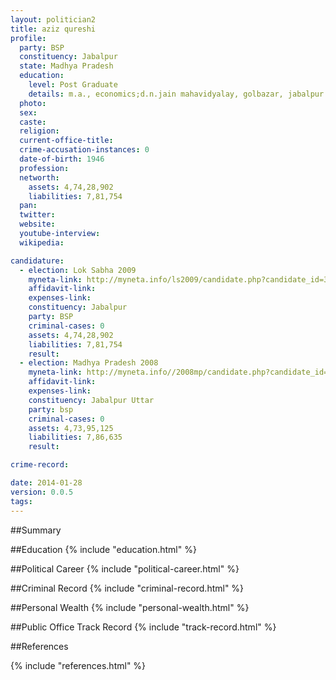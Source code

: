 ```yaml
---
layout: politician2
title: aziz qureshi
profile: 
  party: BSP
  constituency: Jabalpur
  state: Madhya Pradesh
  education: 
    level: Post Graduate
    details: m.a., economics;d.n.jain mahavidyalay, golbazar, jabalpur (m.p.) university of jabalpur (m.p.)
  photo: 
  sex: 
  caste: 
  religion: 
  current-office-title: 
  crime-accusation-instances: 0
  date-of-birth: 1946
  profession: 
  networth: 
    assets: 4,74,28,902
    liabilities: 7,81,754
  pan: 
  twitter: 
  website: 
  youtube-interview: 
  wikipedia: 

candidature: 
  - election: Lok Sabha 2009
    myneta-link: http://myneta.info/ls2009/candidate.php?candidate_id=3306
    affidavit-link: 
    expenses-link: 
    constituency: Jabalpur 
    party: BSP
    criminal-cases: 0
    assets: 4,74,28,902
    liabilities: 7,81,754
    result:  
  - election: Madhya Pradesh 2008
    myneta-link: http://myneta.info//2008mp/candidate.php?candidate_id=893
    affidavit-link: 
    expenses-link: 
    constituency: Jabalpur Uttar 
    party: bsp
    criminal-cases: 0
    assets: 4,73,95,125
    liabilities: 7,86,635
    result:  

crime-record: 

date: 2014-01-28
version: 0.0.5
tags: 
---
```

##Summary


##Education
{% include "education.html" %}


##Political Career
{% include "political-career.html" %}


##Criminal Record
{% include "criminal-record.html" %}


##Personal Wealth
{% include "personal-wealth.html" %}


##Public Office Track Record
{% include "track-record.html" %}


##References


{% include "references.html" %}